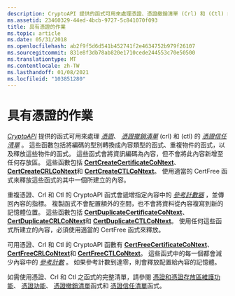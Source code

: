 ```yaml
---
description: CryptoAPI 提供的函式可用來處理憑證、憑證撤銷清單 (Crl) 和 (Ctl) 的憑證信任清單。
ms.assetid: 23460329-44ed-4bcb-9727-5c841070f093
title: 具有憑證的作業
ms.topic: article
ms.date: 05/31/2018
ms.openlocfilehash: ab2f9f5d6d541b452741f2e4634752b979f26107
ms.sourcegitcommit: 831e8f3db78ab820e1710cede244553c70e50500
ms.translationtype: MT
ms.contentlocale: zh-TW
ms.lasthandoff: 01/08/2021
ms.locfileid: "103851280"
---
```

# <a name="operations-with-certificates"></a>具有憑證的作業

[*CryptoAPI*](../secgloss/c-gly.md) 提供的函式可用來處理 [*憑證*](../secgloss/c-gly.md)、 [*憑證撤銷清單*](../secgloss/c-gly.md) (crl) 和 (ctl) 的 [*憑證信任清單*](../secgloss/c-gly.md) 。 這些函數包括將編碼的型別轉換成內容類型的函式、重複物件的函式，以及釋放這些物件的函式。 這些函式會將資訊編碼為內容，但不會將此內容新增至任何存放區。 這些函數包括 [**CertCreateCertificateCoNtext**](/windows/desktop/api/Wincrypt/nf-wincrypt-certcreatecertificatecontext)、 [**CertCreateCRLCoNtext**](/windows/desktop/api/Wincrypt/nf-wincrypt-certcreatecrlcontext)和 [**CertCreateCTLCoNtext**](/windows/desktop/api/Wincrypt/nf-wincrypt-certcreatectlcontext)。 使用適當的 CertFree 函式來釋放這些函式的其中一個所建立的內容。

重複憑證、Crl 和 Ctl 的 CryptoAPI 函式會遞增指定內容中的 [*參考計數器*](../secgloss/r-gly.md) ，並傳回內容的指標。 複製函式不會配置額外的空間，也不會將資料從內容複寫到新的記憶體位置。 這些函數包括 [**CertDuplicateCertificateCoNtext**](/windows/desktop/api/Wincrypt/nf-wincrypt-certduplicatecertificatecontext)、 [**CertDuplicateCRLCoNtext**](/windows/desktop/api/Wincrypt/nf-wincrypt-certduplicatecrlcontext)和 [**CertDuplicateCTLCoNtext**](/windows/desktop/api/Wincrypt/nf-wincrypt-certduplicatectlcontext)。 使用任何這些函式所建立的內容，必須使用適當的 CertFree 函式來釋放。

可用憑證、Crl 和 Ctl 的 CryptoAPI 函數有 [**CertFreeCertificateCoNtext**](/windows/desktop/api/Wincrypt/nf-wincrypt-certfreecertificatecontext)、 [**CertFreeCRLCoNtext**](/windows/desktop/api/Wincrypt/nf-wincrypt-certfreecrlcontext)和 [**CertFreeCTLCoNtext**](/windows/desktop/api/Wincrypt/nf-wincrypt-certfreectlcontext)。 這些函式中的每一個都會減少內容中的 [*參考計數*](../secgloss/r-gly.md) 。 如果參考計數到達零，則會釋放配置給內容的記憶體。

如需使用憑證、Crl 和 Ctl 之函式的完整清單，請參閱 [憑證和憑證存放區維護功能](cryptography-functions.md)、 [憑證功能](cryptography-functions.md)、 [憑證撤銷清單](cryptography-functions.md)函式和 [憑證信任清單](cryptography-functions.md)函式。

 

 
